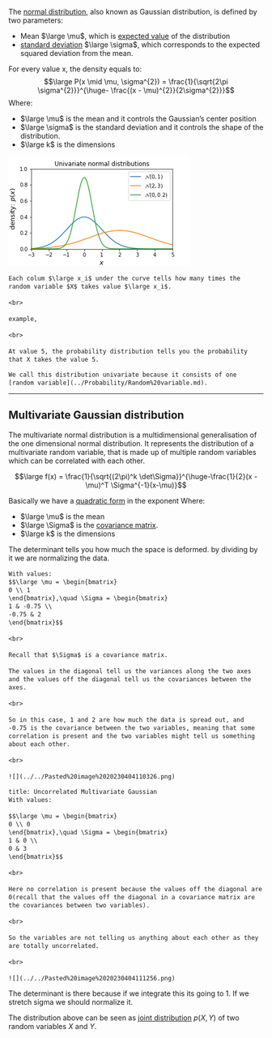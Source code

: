 The [normal distribution](../Statistics/Normal%20distribution.md), also known as Gaussian distribution, is defined by two parameters:
- Mean $\large \mu$, which is [expected value](../Statistics/Expected%20value.md) of the distribution 
- [standard deviation](../Statistics/Standard%20Deviation.md) $\large \sigma$, which corresponds to the expected squared deviation from the mean.

For every value x, the density equals to:
$$\large P(x \mid \mu, \sigma^{2}) = \frac{1}{\sqrt{2\pi \sigma^{2}}}^{\huge- \frac{(x - \mu)^{2}}{2\sigma^{2}}}$$
Where:
- $\large \mu$ is the mean and it controls the Gaussian’s center position
- $\large \sigma$ is the standard deviation and it controls the shape of the distribution.
- $\large k$ is the dimensions

![](../z_images/Pasted%20image%2020230402120530.png)


```ad-tldr
Each colum $\large x_i$ under the curve tells how many times the random variable $X$ takes value $\large x_i$.

<br>

example,

<br>

At value 5, the probability distribution tells you the probability that X takes the value 5.
```

```ad-hint
We call this distribution univariate because it consists of one [random variable](../Probability/Random%20variable.md).
```

---

## Multivariate Gaussian distribution

The multivariate normal distribution is a multidimensional generalisation of the one dimensional normal distribution. It represents the distribution of a multivariate random variable, that is made up of multiple random variables which can be correlated with each other.

$$\large f(x) = \frac{1}{\sqrt{(2\pi)^k \det\Sigma}}^{\huge-\frac{1}{2}(x - \mu)^T \Sigma^{-1}(x-\mu)}$$

Basically we have a [quadratic form](../Linear%20Algebra/Quadratic%20form.md) in the exponent
Where:
- $\large \mu$ is the mean
- $\large \Sigma$ is the [covariance matrix](Covariance%20matrix.md).
- $\large k$ is the dimensions

The determinant tells you how much the space is deformed. by dividing by it we are normalizing the data.

```ad-example
With values:
$$\large \mu = \begin{bmatrix}
0 \\ 1
\end{bmatrix},\quad \Sigma = \begin{bmatrix}
1 & -0.75 \\
-0.75 & 2
\end{bmatrix}$$

<br>

Recall that $\Sigma$ is a covariance matrix.

The values in the diagonal tell us the variances along the two axes and the values off the diagonal tell us the covariances between the axes.

<br>

So in this case, 1 and 2 are how much the data is spread out, and -0.75 is the covariance between the two variables, meaning that some correlation is present and the two variables might tell us something about each other.

<br>

![](../../Pasted%20image%2020230404110326.png)
```

```ad-example
title: Uncorrelated Multivariate Gaussian
With values:

$$\large \mu = \begin{bmatrix}
0 \\ 0
\end{bmatrix},\quad \Sigma = \begin{bmatrix}
1 & 0 \\
0 & 3
\end{bmatrix}$$

<br>

Here no correlation is present because the values off the diagonal are 0(recall that the values off the diagonal in a covariance matrix are the covariances between two variables).

<br>

So the variables are not telling us anything about each other as they are totally uncorrelated.

<br>

![](../../Pasted%20image%2020230404111256.png)

```


The determinant is there because if we integrate this its going to 1. If we stretch sigma we should normalize it.

The distribution above can be seen as [joint distribution](Joint%20distribution.md) $p(X, Y)$ of two random variables $X$ and $Y$.